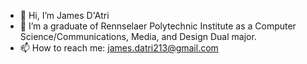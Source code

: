 - 👋 Hi, I’m James D'Atri
- 👀 I’m a graduate of Rennselaer Polytechnic Institute as a Computer Science/Communications, Media, and Design Dual major.
- 📫 How to reach me: james.datri213@gmail.com

<!---
jdawesomeguy/jdawesomeguy is a ✨ special ✨ repository because its `README.md` (this file) appears on your GitHub profile.
You can click the Preview link to take a look at your changes.
--->

